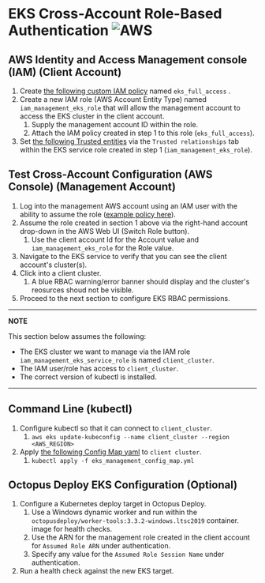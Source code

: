 # EKS Cross-Account Role-Based Authentication ![AWS](https://img.shields.io/badge/AWS-%23FF9900.svg?style=for-the-badge&logo=amazon-aws&logoColor=white)

## AWS Identity and Access Management console (IAM) (Client Account)

1. Create [the following custom IAM policy](https://github.com/briggs-octo/eks-docs/blob/main/aws/iam/eks_full_access.json) named `eks_full_access` .
2. Create a new IAM role (AWS Account Entity Type) named `iam_management_eks_role` that will allow the management account to access the EKS cluster in the client account.
   1. Supply the management account ID within the role.
   2. Attach the IAM policy created in step 1 to this role (`eks_full_access`).
3. Set [the following Trusted entities](https://github.com/briggs-octo/eks-docs/blob/main/aws/iam/eks_management_role_trusted_entities.json) via the `Trusted relationships` tab within the EKS service role created in step 1 (`iam_management_eks_role`).

## Test Cross-Account Configuration (AWS Console) (Management Account)

1. Log into the management AWS account using an IAM user with the ability to assume the role ([example policy here](https://github.com/briggs-octo/eks-docs/blob/main/aws/iam/management_assume_role.json)).
2. Assume the role created in section 1 above via the right-hand account drop-down in the AWS Web UI (Switch Role button).
   1. Use the client account Id for the Account value and `iam_management_eks_role` for the Role value.  
3. Navigate to the EKS service to verify that you can see the client account's cluster(s).
4. Click into a client cluster.
   1. A blue RBAC warning/error banner should display and the cluster's reosurces shoud not be visible.
5. Proceed to the next section to configure EKS RBAC permissions.

---
**NOTE**

This section below assumes the following:

- The EKS cluster we want to manage via the IAM role `iam_management_eks_service_role` is named `client_cluster`.
- The IAM user/role has access to `client_cluster`.
- The correct version of kubectl is installed.
  
---

## Command Line (kubectl)

1. Configure kubectl so that it can connect to `client_cluster`.
   1. `aws eks update-kubeconfig --name client_cluster --region <AWS_REGION>`
2. Apply [the following Config Map yaml](https://github.com/briggs-octo/eks-docs/blob/main/kubernetes/eks_management_config_map.yml) to `client cluster`.
   1. `kubectl apply -f eks_management_config_map.yml`

## Octopus Deploy EKS Configuration (Optional)

1. Configure a Kubernetes deploy target in Octopus Deploy.
   1. Use a Windows dynamic worker and run within the `octopusdeploy/worker-tools:3.3.2-windows.ltsc2019` container. image for health checks.
   2. Use the ARN for the management role created in the client account for `Assumed Role ARN` under authentication.
   3. Specify any value for the `Assumed Role Session Name` under authentication.
2. Run a health check against the new EKS target.
